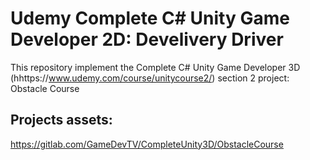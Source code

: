 # Udemy Complete C# Unity Game Developer 2D: Develivery Driver

This repository implement the Complete C# Unity Game Developer 3D (hhttps://www.udemy.com/course/unitycourse2/) section 2 project: Obstacle Course


## Projects assets:  
  
  https://gitlab.com/GameDevTV/CompleteUnity3D/ObstacleCourse
  